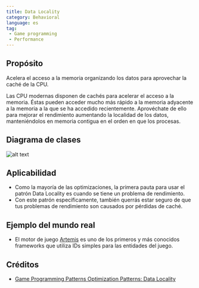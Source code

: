 ```yaml
---
title: Data Locality
category: Behavioral
language: es
tag:
 - Game programming
 - Performance
---
```


## Propósito

Acelera el acceso a la memoria organizando los datos para aprovechar la caché de la CPU.

Las CPU modernas disponen de cachés para acelerar el acceso a la memoria. Éstas pueden acceder mucho más rápido a la
memoria adyacente a la memoria a la que se ha accedido recientemente. Aprovéchate de ello para mejorar el rendimiento
aumentando la localidad de los datos, manteniéndolos en memoria contigua en el orden en que los procesas.

## Diagrama de clases

![alt text](./etc/data-locality.urm.png "Data Locality pattern class diagram")

## Aplicabilidad

* Como la mayoría de las optimizaciones, la primera pauta para usar el patrón Data Locality es cuando se tiene un
  problema de rendimiento.
* Con este patrón específicamente, también querrás estar seguro de que tus problemas de rendimiento son causados por
  pérdidas de caché.

## Ejemplo del mundo real

* El motor de juego [Artemis](http://gamadu.com/artemis/) es uno de los primeros y más conocidos frameworks que utiliza
  IDs simples para las entidades del juego.

## Créditos

* [Game Programming Patterns Optimization Patterns: Data Locality](http://gameprogrammingpatterns.com/data-locality.html)